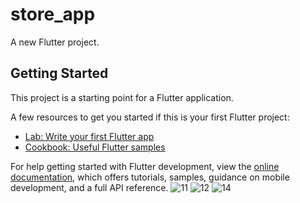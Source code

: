 # store_app

A new Flutter project.

## Getting Started

This project is a starting point for a Flutter application.

A few resources to get you started if this is your first Flutter project:

- [Lab: Write your first Flutter app](https://docs.flutter.dev/get-started/codelab)
- [Cookbook: Useful Flutter samples](https://docs.flutter.dev/cookbook)

For help getting started with Flutter development, view the
[online documentation](https://docs.flutter.dev/), which offers tutorials,
samples, guidance on mobile development, and a full API reference.
![11](https://github.com/hagarTarek1/Storeapp/assets/126422528/f76ef89d-ad51-40bf-9a41-ab0137d2345a)
![12](https://github.com/hagarTarek1/Storeapp/assets/126422528/66eb67d3-2953-4ec8-b235-ab3f3bf10af2)
![14](https://github.com/hagarTarek1/Storeapp/assets/126422528/d20ba35f-0510-4399-bfe0-3b8feda519ce)
